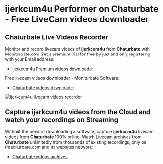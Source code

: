 # ijerkcum4u Performer on Chaturbate - Free LiveCam videos downloader

## Chaturbate Live Videos Recorder

Monitor and record livecam videos of **ijerkcum4u** from **Chaturbate** with Moniturbate.com
Get a premium trial for free by just and only registering with your Email address:
* [ijerkcum4u Premium videos downloader](https://moniturbate.com/request-demo-licence-key.html)

Free livecam videos downloader - Moniturbate Software:
* [Chaturbate videos downloader](https://moniturbate.com/moniturbate-download-software.html)

![ijerkcum4u livecam videos recorder](https://peachurnet.com/templates/moniturbate-software.png)


## Capture ijerkcum4u videos from the Cloud and watch your recordings on Streaming

Without the need of downloading a software, capture **ijerkcum4u** livecam videos from **Chaturbate** 100% online.
Watch Livecam archives from **Chaturbate** unlimitedly from thousands of existing recordings, only on Peachurbate.com and its websites network:
* [Chaturbate videos archives](https://peachurnet.com/)